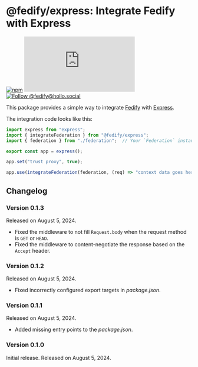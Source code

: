 @fedify/express: Integrate Fedify with Express
==============================================

[![npm][npm badge]][npm]
[![Matrix][Matrix badge]][Matrix]
[![Follow @fedify@hollo.social][@fedify@hollo.social badge]][@fedify@hollo.social]

This package provides a simple way to integrate [Fedify] with [Express].

The integration code looks like this:

~~~~ typescript
import express from "express";
import { integrateFederation } from "@fedify/express";
import { federation } from "./federation";  // Your `Federation` instance

export const app = express();

app.set("trust proxy", true);

app.use(integrateFederation(federation, (req) => "context data goes here"));
~~~~

[npm]: https://www.npmjs.com/package/@fedify/express
[npm badge]: https://img.shields.io/npm/v/@fedify/express?logo=npm
[Matrix]: https://matrix.to/#/#fedify:matrix.org
[Matrix badge]: https://img.shields.io/matrix/fedify%3Amatrix.org
[@fedify@hollo.social badge]: https://fedi-badge.deno.dev/@fedify@hollo.social/followers.svg
[@fedify@hollo.social]: https://hollo.social/@fedify
[Fedify]: https://fedify.dev/
[Express]: https://expressjs.com/


Changelog
---------

### Version 0.1.3

Released on August 5, 2024.

 -  Fixed the middleware to not fill `Request.body` when the request method is
    `GET` or `HEAD`.
 -  Fixed the middleware to content-negotiate the response based on
    the `Accept` header.

### Version 0.1.2

Released on August 5, 2024.

 -  Fixed incorrectly configured export targets in *package.json*.

### Version 0.1.1

Released on August 5, 2024.

 -  Added missing entry points to the *package.json*.

### Version 0.1.0

Initial release.  Released on August 5, 2024.
